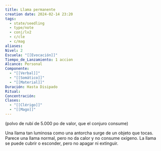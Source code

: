 ```yaml
---
title: Llama permanente
creation date: 2024-02-14 23:20
tags:
  - state/seedling
  - type/note
  - conj/lv2
  - c/cle
  - c/mag
aliases: 
Nivel: 2
Escuela: "[[Evocación]]"
Tiempo_de_Lanzamiento: 1 accion
Alcance: Personal
Componente:
  - "[[Verbal]]"
  - "[[Somático]]"
  - "[[Material]]"
Duración: Hasta Disipado
Ritual: 
Concentración: 
Clases:
  - "[[Clérigo]]"
  - "[[Mago]]"
---
```

(polvo de rubí de 5.000 po de valor, que el conjuro consume)

Una llama tan luminosa como una antorcha surge de un objeto que tocas. Parece una llama normal, pero no da calor y no consume oxígeno. La llama se puede cubrir o esconder, pero no apagar ni extinguir.
